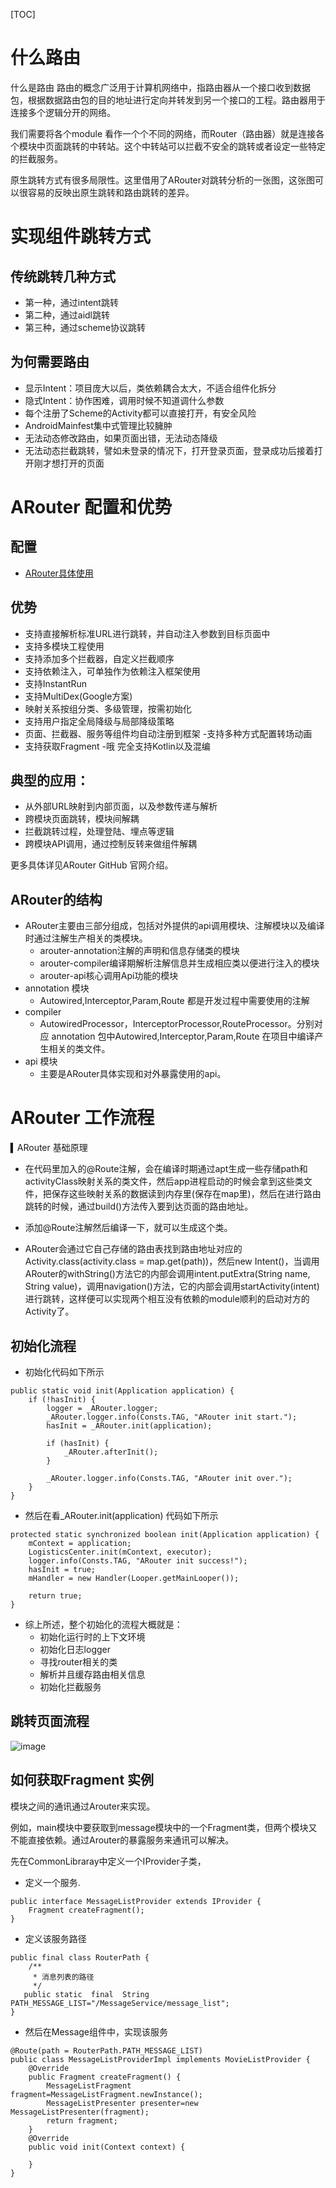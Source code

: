 [TOC]
# 什么路由
什么是路由
路由的概念广泛用于计算机网络中，指路由器从一个接口收到数据包，根据数据路由包的目的地址进行定向并转发到另一个接口的工程。路由器用于连接多个逻辑分开的网络。

我们需要将各个module 看作一个个不同的网络，而Router（路由器）就是连接各个模块中页面跳转的中转站。这个中转站可以拦截不安全的跳转或者设定一些特定的拦截服务。

原生跳转方式有很多局限性。这里借用了ARouter对跳转分析的一张图，这张图可以很容易的反映出原生跳转和路由跳转的差异。


# 实现组件跳转方式
## 传统跳转几种方式
- 第一种，通过intent跳转
- 第二种，通过aidl跳转
- 第三种，通过scheme协议跳转

## 为何需要路由
- 显示Intent：项目庞大以后，类依赖耦合太大，不适合组件化拆分
- 隐式Intent：协作困难，调用时候不知道调什么参数
- 每个注册了Scheme的Activity都可以直接打开，有安全风险
- AndroidMainfest集中式管理比较臃肿
- 无法动态修改路由，如果页面出错，无法动态降级
- 无法动态拦截跳转，譬如未登录的情况下，打开登录页面，登录成功后接着打开刚才想打开的页面
  

# ARouter 配置和优势
## 配置
- [ARouter具体使用](https://github.com/alibaba/ARouter)

## 优势
- 支持直接解析标准URL进行跳转，并自动注入参数到目标页面中
- 支持多模块工程使用
- 支持添加多个拦截器，自定义拦截顺序
- 支持依赖注入，可单独作为依赖注入框架使用
- 支持InstantRun
- 支持MultiDex(Google方案)
- 映射关系按组分类、多级管理，按需初始化
- 支持用户指定全局降级与局部降级策略
- 页面、拦截器、服务等组件均自动注册到框架
-支持多种方式配置转场动画
- 支持获取Fragment
-哦 完全支持Kotlin以及混编

## 典型的应用：
- 从外部URL映射到内部页面，以及参数传递与解析
- 跨模块页面跳转，模块间解耦
- 拦截跳转过程，处理登陆、埋点等逻辑
- 跨模块API调用，通过控制反转来做组件解耦

更多具体详见ARouter GitHub 官网介绍。


## ARouter的结构
- ARouter主要由三部分组成，包括对外提供的api调用模块、注解模块以及编译时通过注解生产相关的类模块。
    - arouter-annotation注解的声明和信息存储类的模块
    - arouter-compiler编译期解析注解信息并生成相应类以便进行注入的模块
    - arouter-api核心调用Api功能的模块
- annotation 模块
    - Autowired,Interceptor,Param,Route 都是开发过程中需要使用的注解
- compiler 
    - AutowiredProcessor，InterceptorProcessor,RouteProcessor。分别对应 annotation 包中Autowired,Interceptor,Param,Route 在项目中编译产生相关的类文件。
- api 模块
    - 主要是ARouter具体实现和对外暴露使用的api。



# ARouter 工作流程

▍ARouter 基础原理

- 在代码里加入的@Route注解，会在编译时期通过apt生成一些存储path和activityClass映射关系的类文件，然后app进程启动的时候会拿到这些类文件，把保存这些映射关系的数据读到内存里(保存在map里)，然后在进行路由跳转的时候，通过build()方法传入要到达页面的路由地址。
    
- 添加@Route注解然后编译一下，就可以生成这个类。
    
- ARouter会通过它自己存储的路由表找到路由地址对应的Activity.class(activity.class = map.get(path))，然后new Intent()，当调用ARouter的withString()方法它的内部会调用intent.putExtra(String name, String value)，调用navigation()方法，它的内部会调用startActivity(intent)进行跳转，这样便可以实现两个相互没有依赖的module顺利的启动对方的Activity了。


## 初始化流程
- 初始化代码如下所示

```
public static void init(Application application) {
    if (!hasInit) {
        logger = _ARouter.logger;
        _ARouter.logger.info(Consts.TAG, "ARouter init start.");
        hasInit = _ARouter.init(application);

        if (hasInit) {
            _ARouter.afterInit();
        }

        _ARouter.logger.info(Consts.TAG, "ARouter init over.");
    }
}
```
- 然后在看_ARouter.init(application) 代码如下所示

```
protected static synchronized boolean init(Application application) {
    mContext = application;
    LogisticsCenter.init(mContext, executor);
    logger.info(Consts.TAG, "ARouter init success!");
    hasInit = true;
    mHandler = new Handler(Looper.getMainLooper());

    return true;
}

```

- 综上所述，整个初始化的流程大概就是：
    - 初始化运行时的上下文环境
    - 初始化日志logger
    - 寻找router相关的类
    - 解析并且缓存路由相关信息
    - 初始化拦截服务

##  跳转页面流程
![image](https://note.youdao.com/yws/public/resource/215b4d3e8565a75e27e38c334dab4c42/xmlnote/WEBRESOURCEea212e1170ae7a99d8e4d0dc70ebf19d/853)

## 如何获取Fragment 实例

模块之间的通讯通过Arouter来实现。

例如，main模块中要获取到message模块中的一个Fragment类，但两个模块又不能直接依赖。通过Arouter的暴露服务来通讯可以解决。

先在CommonLibraray中定义一个IProvider子类，

- 定义一个服务.

```
public interface MessageListProvider extends IProvider {
    Fragment createFragment();
}
```
- 定义该服务路径

```
public final class RouterPath {
    /**
     * 消息列表的路径
     */
   public static  final  String PATH_MESSAGE_LIST="/MessageService/message_list";
}
```
- 然后在Message组件中，实现该服务

```
@Route(path = RouterPath.PATH_MESSAGE_LIST)
public class MessageListProviderImpl implements MovieListProvider {
    @Override
    public Fragment createFragment() {
        MessageListFragment fragment=MessageListFragment.newInstance();
        MessageListPresenter presenter=new MessageListPresenter(fragment);
        return fragment;
    }
    @Override
    public void init(Context context) {

    }
}
```
